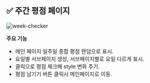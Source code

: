 ## ✅ 주간 평점 페이지 
![week-checker](https://user-images.githubusercontent.com/98695286/161048673-d0e5d1cc-ac11-40c0-a07e-7fb39eb8a450.gif)

__주요 기능__
- 메인 페이지 일주일 종합 평점 랜덤으로 표시.
- 요일별 서브페이지 생성, 서브페이지별로 요일 다르게 표시.
- 클릭으로 평점 체크해 style 변화 주기.
- 평점 남기기 버튼 클릭시 메인페이지로 이동.

<br>
